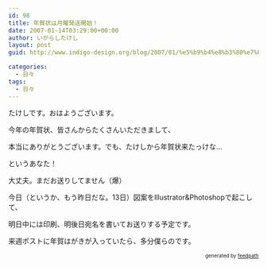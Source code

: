 ```yaml
---
id: 98
title: 年賀状は月曜発送開始！
date: 2007-01-14T03:29:00+00:00
author: いがらしたけし
layout: post
guid: http://www.indigo-design.org/blog/2007/01/%e5%b9%b4%e8%b3%80%e7%8a%b6%e3%81%af%e6%9c%88%e6%9b%9c%e7%99%ba%e9%80%81%e9%96%8b%e5%a7%8b%ef%bc%81/

categories:
  - 日々
tags:
  - 日々
---
```

たけしです。おはようございます。

今年の年賀状、皆さんからたくさんいただきまして、
  
本当にありがとうございます。でも、たけしから年賀状来たっけな…
  
というあなた！

大丈夫。まだお送りしてません（爆）

今日（というか、もう昨日だな。13日）図案をIllustrator&Photoshopで起こして、
  
明日中には印刷、明後日宛名を書いてお送りする予定です。
  
来週ポストに年賀はがきが入っていたら、多分僕らのです。

<div style="text-align: right;font-size: 10px">
  &nbsp;&nbsp;<span>generated by <a href="http://feedpath.jp">feedpath</a></span>
</div>
